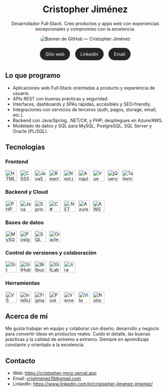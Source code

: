 <div align="center">

# Cristopher Jiménez

Desarrollador Full‑Stack. Creo productos y apps web con experiencias excepcionales y compromiso con la excelencia.

<img src="https://cristopher-jmnz.vercel.app/img/banner-github-cristopher-jmnz.png" alt="Banner de GitHub — Cristopher Jiménez" style="max-width: 100%; border-radius: 12px;" />

<p>
	<a href="https://cristopher-jmnz.vercel.app"
		 style="display:inline-block; margin:6px; padding:10px 16px; border-radius:999px; background:rgba(0,0,0,0.85); color:#fff; text-decoration:none; border:1px solid rgba(255,255,255,0.12);">
		Sitio web
	</a>
	<a href="https://www.linkedin.com/in/cristopher-jimenez-jimenez/"
		 style="display:inline-block; margin:6px; padding:10px 16px; border-radius:999px; background:rgba(0,0,0,0.85); color:#fff; text-decoration:none; border:1px solid rgba(255,255,255,0.12);">
		LinkedIn
	</a>
	<a href="mailto:crisjimenez19@gmail.com"
		 style="display:inline-block; margin:6px; padding:10px 16px; border-radius:999px; background:rgba(0,0,0,0.85); color:#fff; text-decoration:none; border:1px solid rgba(255,255,255,0.12);">
		Email
	</a>
</p>

</div>

## Lo que programo

- Aplicaciones web Full‑Stack orientadas a producto y experiencia de usuario.
- APIs REST con buenas prácticas y seguridad.
- Interfaces, dashboards y SPAs rápidas, accesibles y SEO‑friendly.
- Integraciones con servicios de terceros (auth, pagos, storage, email, etc.).
- Backend con Java/Spring, .NET/C#, y PHP; despliegues en Azure/AWS.
- Modelado de datos y SQL para MySQL, PostgreSQL, SQL Server y Oracle (PL/SQL).

## Tecnologías

### Frontend

<div style="display:flex; flex-wrap:wrap; gap:10px; align-items:center;">
	<img src="https://cdn.jsdelivr.net/gh/devicons/devicon/icons/html5/html5-original.svg" alt="HTML5" title="HTML5" width="36" />
	<img src="https://cdn.jsdelivr.net/gh/devicons/devicon/icons/css3/css3-original.svg" alt="CSS3" title="CSS3" width="36" />
	<img src="https://cdn.jsdelivr.net/gh/devicons/devicon/icons/javascript/javascript-original.svg" alt="JavaScript" title="JavaScript" width="36" />
	<img src="https://cdn.jsdelivr.net/gh/devicons/devicon/icons/react/react-original.svg" alt="React" title="React" width="36" />
	<img src="https://cdn.jsdelivr.net/gh/devicons/devicon/icons/nextjs/nextjs-original.svg" alt="Next.js" title="Next.js" width="36" />
	<img src="https://cdn.jsdelivr.net/gh/devicons/devicon/icons/angular/angular-original.svg" alt="Angular" title="Angular" width="36" />
	<img src="https://cdn.jsdelivr.net/gh/devicons/devicon/icons/vuejs/vuejs-original.svg" alt="Vue" title="Vue" width="36" />
	<img src="https://cdn.jsdelivr.net/gh/devicons/devicon/icons/jquery/jquery-original.svg" alt="jQuery" title="jQuery" width="36" />
	<img src="https://cdn.jsdelivr.net/gh/devicons/devicon/icons/tailwindcss/tailwindcss-original.svg" alt="Tailwind CSS" title="Tailwind CSS" width="36" />
</div>

### Backend y Cloud

<div style="display:flex; flex-wrap:wrap; gap:10px; align-items:center;">
	<img src="https://cdn.jsdelivr.net/gh/devicons/devicon/icons/php/php-original.svg" alt="PHP" title="PHP" width="36" />
	<img src="https://cdn.jsdelivr.net/gh/devicons/devicon/icons/java/java-original.svg" alt="Java" title="Java" width="36" />
	<img src="https://cdn.jsdelivr.net/gh/devicons/devicon/icons/spring/spring-original.svg" alt="Spring" title="Spring" width="36" />
	<img src="https://cdn.jsdelivr.net/gh/devicons/devicon/icons/csharp/csharp-original.svg" alt="C#" title="C#" width="36" />
	<img src="https://cdn.jsdelivr.net/gh/devicons/devicon/icons/dotnetcore/dotnetcore-plain.svg" alt=".NET" title=".NET" width="36" />
	<img src="https://cdn.jsdelivr.net/gh/devicons/devicon/icons/azure/azure-original.svg" alt="Azure" title="Azure" width="36" />
	<img src="https://cdn.jsdelivr.net/gh/devicons/devicon/icons/amazonwebservices/amazonwebservices-original-wordmark.svg" alt="AWS" title="AWS" width="36" />
</div>

### Bases de datos

<div style="display:flex; flex-wrap:wrap; gap:10px; align-items:center;">
	<img src="https://cdn.jsdelivr.net/gh/devicons/devicon/icons/mysql/mysql-original.svg" alt="MySQL" title="MySQL" width="36" />
	<img src="https://cdn.jsdelivr.net/gh/devicons/devicon/icons/postgresql/postgresql-original.svg" alt="PostgreSQL" title="PostgreSQL" width="36" />
	<img src="https://cdn.jsdelivr.net/gh/devicons/devicon/icons/microsoftsqlserver/microsoftsqlserver-plain.svg" alt="SQL Server" title="SQL Server" width="36" />
	<img src="https://cdn.jsdelivr.net/gh/devicons/devicon/icons/oracle/oracle-original.svg" alt="Oracle (PL/SQL)" title="Oracle (PL/SQL)" width="36" />
</div>

### Control de versiones y colaboración

<div style="display:flex; flex-wrap:wrap; gap:10px; align-items:center;">
	<img src="https://cdn.jsdelivr.net/gh/devicons/devicon/icons/git/git-original.svg" alt="Git" title="Git" width="36" />
	<img src="https://cdn.jsdelivr.net/gh/devicons/devicon/icons/github/github-original.svg" alt="GitHub" title="GitHub" width="36" />
	<img src="https://cdn.jsdelivr.net/gh/devicons/devicon/icons/bitbucket/bitbucket-original.svg" alt="Bitbucket" title="Bitbucket" width="36" />
	<img src="https://cdn.jsdelivr.net/gh/devicons/devicon/icons/gitlab/gitlab-original.svg" alt="GitLab" title="GitLab" width="36" />
	<img src="https://cdn.jsdelivr.net/gh/devicons/devicon/icons/jira/jira-original.svg" alt="Jira" title="Jira" width="36" />
</div>

### Herramientas

<div style="display:flex; flex-wrap:wrap; gap:10px; align-items:center;">
	<img src="https://cdn.jsdelivr.net/gh/devicons/devicon/icons/vscode/vscode-original.svg" alt="VS Code" title="VS Code" width="36" />
	<img src="https://cdn.jsdelivr.net/gh/devicons/devicon/icons/intellij/intellij-original.svg" alt="IntelliJ IDEA" title="IntelliJ IDEA" width="36" />
	<img src="https://cdn.jsdelivr.net/gh/devicons/devicon/icons/figma/figma-original.svg" alt="Figma" title="Figma" width="36" />
	<img src="https://cdn.jsdelivr.net/gh/devicons/devicon/icons/postman/postman-original.svg" alt="Postman" title="Postman" width="36" />
	<img src="https://cdn.jsdelivr.net/gh/devicons/devicon/icons/vercel/vercel-original.svg" alt="Vercel" title="Vercel" width="36" />
	<img src="https://cdn.jsdelivr.net/gh/devicons/devicon/icons/vitejs/vitejs-original.svg" alt="Vite" title="Vite" width="36" />
	<img src="https://cdn.jsdelivr.net/gh/devicons/devicon/icons/notion/notion-original.svg" alt="Notion" title="Notion" width="36" />
</div>

## Acerca de mí

Me gusta trabajar en equipo y colaborar con diseño, desarrollo y negocio para convertir ideas en productos reales. Cuido el detalle, las buenas prácticas y la calidad de extremo a extremo. Siempre en aprendizaje constante y orientado a la excelencia.

## Contacto

- Web: https://cristopher-jmnz.vercel.app
- Email: crisjimenez19@gmail.com
- LinkedIn: https://www.linkedin.com/in/cristopher-jimenez-jimenez/
